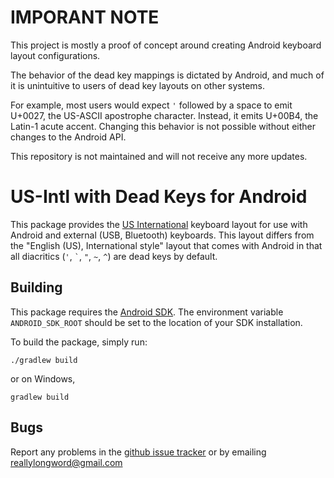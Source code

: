 # IMPORANT NOTE

This project is mostly a proof of concept around creating Android keyboard layout configurations.

The behavior of the dead key mappings is dictated by Android, and much of it is unintuitive to users of dead key layouts on other systems.

For example, most users would expect `'` followed by a space to emit U+0027, the US-ASCII apostrophe character.
Instead, it emits U+00B4, the Latin-1 acute accent.
Changing this behavior is not possible without either changes to the Android API.

This repository is not maintained and will not receive any more updates.

# US-Intl with Dead Keys for Android

This package provides the [US International](https://en.wikipedia.org/wiki/QWERTY#US-International) keyboard layout for use with Android and external (USB, Bluetooth) keyboards.
This layout differs from the "English (US), International style" layout that comes with Android in that all diacritics (`'`, `` ` ``, `"`, `~`, `^`) are dead keys by default.

## Building

This package requires the [Android SDK](https://developer.android.com/studio).
The environment variable `ANDROID_SDK_ROOT` should be set to the location of your SDK installation.

To build the package, simply run:

`./gradlew build`

or on Windows,

`gradlew build`

## Bugs

Report any problems in the [github issue tracker](https://github.com/dashea/us-intl-android/issues) or by emailing reallylongword@gmail.com
